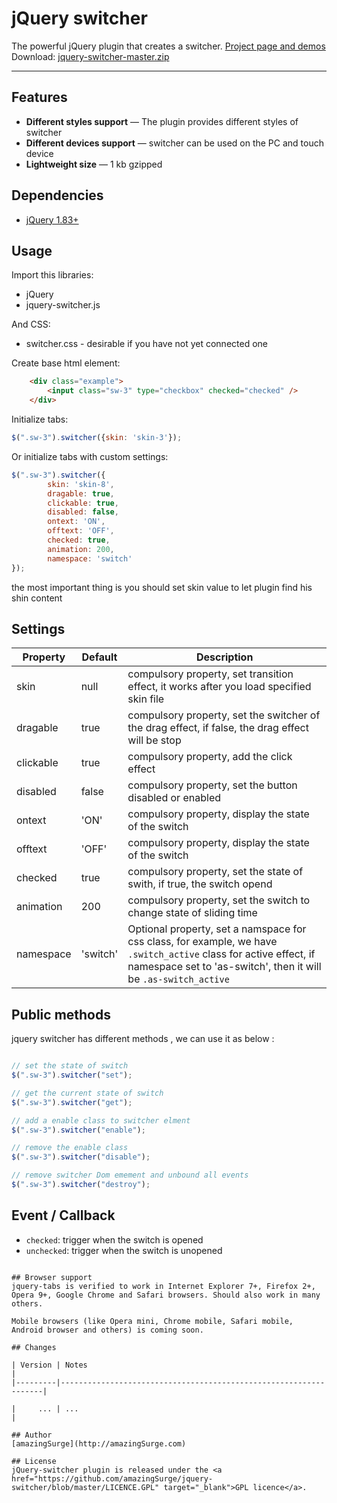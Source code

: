 # jQuery switcher

The powerful jQuery plugin that creates a switcher. <a href="http://amazingsurge.github.io/jquery-switcher/">Project page and demos</a><br />
Download: <a href="https://github.com/amazingSurge/jquery-switcher/archive/master.zip">jquery-switcher-master.zip</a>

***

## Features

* **Different styles support** — The plugin provides different styles of switcher
* **Different devices support** — switcher can be used on the PC and touch device
* **Lightweight size** — 1 kb gzipped

## Dependencies
* <a href="http://jquery.com/" target="_blank">jQuery 1.83+</a>

## Usage

Import this libraries:
* jQuery
* jquery-switcher.js

And CSS:
* switcher.css - desirable if you have not yet connected one


Create base html element:
```html
	<div class="example">
		<input class="sw-3" type="checkbox" checked="checked" />
	</div>
```

Initialize tabs:
```javascript
$(".sw-3").switcher({skin: 'skin-3'});
```

Or initialize tabs with custom settings:
```javascript
$(".sw-3").switcher({
		skin: 'skin-8',
        dragable: true,
        clickable: true,
        disabled: false,
        ontext: 'ON',
        offtext: 'OFF',
        checked: true,
        animation: 200,
        namespace: 'switch'
});
```

the most important thing is you should set skin value to let plugin find his shin content




## Settings

<table>
    <thead>
        <tr>
            <th>Property</th>
            <th>Default</th>
            <th>Description</th>
        </tr>
    </thead>
    <tbody>
		<tr>
            <td>skin</td>
            <td>null</td>
            <td>compulsory property, set transition effect, it works after you load specified skin file</td>
        </tr>
		<tr>
            <td>dragable</td>
            <td>true</td>
            <td>compulsory property, set the switcher of the drag effect, if false, the drag effect will be stop</td>
        </tr>
		<tr>
            <td>clickable</td>
            <td>true</td>
            <td>compulsory property, add the click effect</td>
        </tr>
		<tr>
            <td>disabled</td>
            <td>false</td>
            <td>compulsory property, set the button disabled or enabled</td>
        </tr>
		<tr>
            <td>ontext</td>
            <td>'ON'</td>
            <td>compulsory property, display the state of the switch</td>
        </tr>
		<tr>
            <td>offtext</td>
            <td>'OFF'</td>
            <td>compulsory property, display the state of the switch</td>
        </tr>
		<tr>
            <td>checked</td>
            <td>true</td>
            <td>compulsory property, set the state of swith, if true, the switch opend</td>
        </tr>
		<tr>
            <td>animation</td>
            <td>200</td>
            <td>compulsory property, set the switch to change state of sliding time</td>
        </tr>
        <tr>
            <td>namespace</td>
            <td>'switch'</td>
            <td>Optional property, set a namspace for css class, for example, we have <code>.switch_active</code> class for active effect, if namespace set to 'as-switch', then it will be <code>.as-switch_active</code></td>
        </tr>
    </tbody>
</table>

## Public methods

jquery switcher has different methods , we can use it as below :
```javascript

// set the state of switch
$(".sw-3").switcher("set");

// get the current state of switch
$(".sw-3").switcher("get");

// add a enable class to switcher elment
$(".sw-3").switcher("enable");

// remove the enable class
$(".sw-3").switcher("disable");

// remove switcher Dom emement and unbound all events 
$(".sw-3").switcher("destroy");

```

## Event / Callback

* <code>checked</code>: trigger when the switch is opened
* <code>unchecked</code>: trigger when the switch is unopened
```

## Browser support
jquery-tabs is verified to work in Internet Explorer 7+, Firefox 2+, Opera 9+, Google Chrome and Safari browsers. Should also work in many others.

Mobile browsers (like Opera mini, Chrome mobile, Safari mobile, Android browser and others) is coming soon.

## Changes

| Version | Notes                                                            |
|---------|------------------------------------------------------------------|

|     ... | ...                                                              |

## Author
[amazingSurge](http://amazingSurge.com)

## License
jQuery-switcher plugin is released under the <a href="https://github.com/amazingSurge/jquery-switcher/blob/master/LICENCE.GPL" target="_blank">GPL licence</a>.


